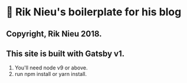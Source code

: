 # 🚀 Rik Nieu's boilerplate for his blog

## Copyright, Rik Nieu 2018.

## This site is built with Gatsby v1.

1. You'll need node v9 or above.
2. run npm install or yarn install.

